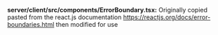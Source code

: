 **server/client/src/components/ErrorBoundary.tsx:**
    Originally copied pasted from the react.js documentation https://reactjs.org/docs/error-boundaries.html then modified for use

